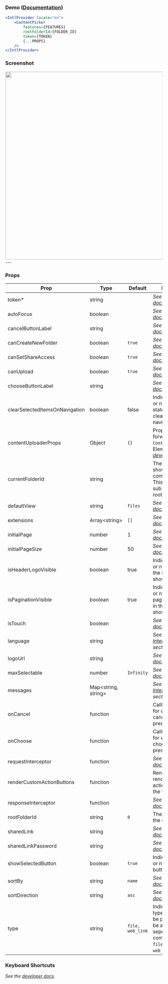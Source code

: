 ### Demo ([Documentation](https://developer.box.com/docs/box-content-picker))
```jsx
<IntlProvider locale="en">
    <ContentPicker
        features={FEATURES}
        rootFolderId={FOLDER_ID}
        token={TOKEN}
        {...PROPS}
    />
</IntlProvider>
```

### Screenshot
<img src="https://user-images.githubusercontent.com/1075325/27887156-0940ee3e-6194-11e7-8e22-961139e82dfe.png" style="border: 1px solid #e8e8e8" width="600" />
---

### Props
| Prop | Type | Default | Description |
| --- | --- | --- | --- |
| token* | string |  | *See the [developer docs](https://developer.box.com/guides/embed/ui-elements/picker/#Options).* |
| autoFocus | boolean |  | *See the [developer docs](https://developer.box.com/guides/embed/ui-elements/picker/#Options).* |
| cancelButtonLabel | string |  | *See the [developer docs](https://developer.box.com/guides/embed/ui-elements/picker/#Options).* |
| canCreateNewFolder | boolean | `true` | *See the [developer docs](https://developer.box.com/guides/embed/ui-elements/picker/#Options).* |
| canSetShareAccess | boolean | `true` | *See the [developer docs](https://developer.box.com/guides/embed/ui-elements/picker/#Options).* |
| canUpload | boolean | `true` | *See the [developer docs](https://developer.box.com/guides/embed/ui-elements/picker/#Options).* |
| chooseButtonLabel | string |  | *See the [developer docs](https://developer.box.com/guides/embed/ui-elements/picker/#Options).* |
| clearSelectedItemsOnNavigation | boolean | false | Indicates whether or not selected state should be cleared after every navigation. |
| contentUploaderProps | Object | `{}` | Props to be forwarded to the `ContentUploader` UI Element.  *See the [developer docs](https://developer.box.com/guides/embed/ui-elements/uploader/#Options).*
| currentFolderId | string | | The current folder shown for the content picker. This should be a sub folder to the root folder. |
| defaultView | string | `files` | *See the [developer docs](https://developer.box.com/guides/embed/ui-elements/picker/#Options).* |
| extensions | Array&lt;string&gt; | `[]` | *See the [developer docs](https://developer.box.com/guides/embed/ui-elements/picker/#Options).* |
| initialPage | number | 1 | *See the [developer docs](https://developer.box.com/docs/box-content-explorer#section-options).* |
| initialPageSize | number | 50 | *See the [developer docs](https://developer.box.com/docs/box-content-explorer#section-options).* |
| isHeaderLogoVisible | boolean | true | Indicates whether or not the Logo in the Header is shown. |
| isPaginationVisible | boolean | true | Indicates whether or not the pagination buttons in the Footer are shown. |
| isTouch | boolean |  | *See the [developer docs](https://developer.box.com/guides/embed/ui-elements/picker/#Options).* |
| language | string |  | *See the [Internationalization](../README.md#internationalization) section* |
| logoUrl | string |  | *See the [developer docs](https://developer.box.com/guides/embed/ui-elements/picker/#Options).* |
| maxSelectable | number | `Infinity` | *See the [developer docs](https://developer.box.com/guides/embed/ui-elements/picker/#Options).* |
| messages | Map<string, string> |  | *See the [Internationalization](../README.md#internationalization) section* |
| onCancel | function |  | Callback function for when the cancel button is pressed. |
| onChoose | function |  | Callback function for when the choose button is pressed. |
| requestInterceptor | function | | *See the [developer docs](https://developer.box.com/guides/embed/ui-elements/picker/#Options).* |
| renderCustomActionButtons | function | | Render prop that renders custom action buttons in the footer. |
| responseInterceptor | function | | *See the [developer docs](https://developer.box.com/guides/embed/ui-elements/picker/#Options).* |
| rootFolderId | string | `0` | The root folder for the content picker. |
| sharedLink | string |  | *See the [developer docs](https://developer.box.com/guides/embed/ui-elements/picker/#Options).* |
| sharedLinkPassword | string |  | *See the [developer docs](https://developer.box.com/guides/embed/ui-elements/picker/#Options).* |
| showSelectedButton | boolean | `true` | Indicates whether or not the selected button is shown. |
| sortBy | string | `name` | *See the [developer docs](https://developer.box.com/guides/embed/ui-elements/picker/#Options).* |
| sortDirection | string | `asc` | *See the [developer docs](https://developer.box.com/guides/embed/ui-elements/picker/#Options).* |
| type | string | `file, web_link` | Indicates which type of items can be picked. Should be a comma seperated combination of `file`, `folder` or `web_link`. |

### Keyboard Shortcuts
*See the [developer docs](https://developer.box.com/docs/box-content-picker#section-keyboard-shortcuts).*

